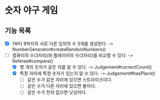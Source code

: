 # 숫자 야구 게임

## 기능 목록

- [x] 1부터 9까지의 서로 다른 임의의 수 3개를 생성한다. -> NumberGenerator#createRandomNumbers()
- [ ] 컴퓨터의 수(3자리)와 플레이어의 수(3자리)를 비교할 수 있다. -> Referee#compare()
  - [x] 몇 개의 숫자가 같은 지를 알 수 있다. -> Judgement#correctCount()
  - [x] 특정 자리에 특정 숫자가 있는지 알 수 있다. -> Judgement#hasPlace()
    - [ ] 같은 수가 같은 자리에 있으면 스트라이크이다.
    - [ ] 같은 수가 다른 자리에 있으면 볼이다.
    - [ ] 같은 수가 전혀 없으면 낫싱이다.

<!-- 객체 지향 프로그래밍
1. 기능을 가지고 있는 클래스를 인스턴스화(=객체)한다.
2. 필요한 기능을 (역할에 맞는) 인스턴스가 수행하게 한다. (의인화)
3. 각 결과를 종합해서 하나의 프로그램을 만든다.
-->

<!-- 위 기능 목록을 수행하기 위해 필요한 클래스들은 무엇이 있을까? -->
